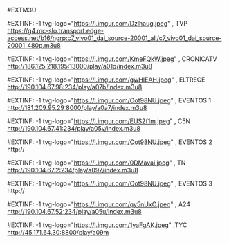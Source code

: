 #EXTM3U



#EXTINF: -1 tvg-logo="https://i.imgur.com/Dzlhaug.jpeg" , TVP
https://g4.mc-slo.transport.edge-access.net/b16/ngrp:c7_vivo01_dai_source-20001_all/c7_vivo01_dai_source-20001_480p.m3u8

#EXTINF: -1 tvg-logo="https://i.imgur.com/KmeFQkW.jpeg" , CRONICATV
http://186.125.218.195:13000/play/a01q/index.m3u8

#EXTINF: -1 tvg-logo="https://i.imgur.com/gwHIEAH.jpeg" , ELTRECE
http://190.104.67.98:234/play/a07b/index.m3u8

#EXTINF: -1 tvg-logo="https://i.imgur.com/Oot98NU.jpeg" , EVENTOS 1
http://181.209.95.29:8000/play/a0a7/index.m3u8

#EXTINF: -1 tvg-logo="https://i.imgur.com/EUS2f1m.jpeg" , C5N
http://190.104.67.41:234/play/a05v/index.m3u8

#EXTINF: -1 tvg-logo="https://i.imgur.com/Oot98NU.jpeg" , EVENTOS 2
http://

#EXTINF: -1 tvg-logo="https://i.imgur.com/0DMavai.jpeg" , TN
http://190.104.67.2:234/play/a097/index.m3u8

#EXTINF: -1 tvg-logo="https://i.imgur.com/Oot98NU.jpeg" , EVENTOS 3
http://

#EXTINF: -1 tvg-logo="https://i.imgur.com/qy5nUxO.jpeg" , A24
http://190.104.67.52:234/play/a05u/index.m3u8

#EXTINF: -1 tvg-logo="https://i.imgur.com/1yaFgAK.jpeg" ,TYC
http://45.171.64.30:8800/play/a09m
